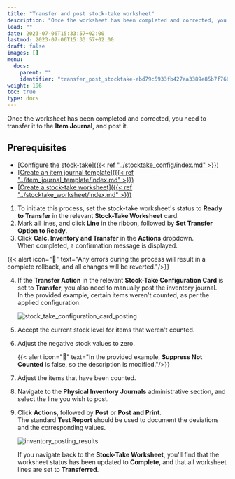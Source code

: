 ```yaml
---
title: "Transfer and post stock-take worksheet"
description: "Once the worksheet has been completed and corrected, you need to transfer it to the Item Journal, and post it."
lead: ""
date: 2023-07-06T15:33:57+02:00
lastmod: 2023-07-06T15:33:57+02:00
draft: false
images: []
menu:
  docs:
    parent: ""
    identifier: "transfer_post_stocktake-ebd79c5933fb427aa3389e85b7f7668c"
weight: 196
toc: true
type: docs
---
```


Once the worksheet has been completed and corrected, you need to transfer it to the **Item Journal**, and post it. 

## Prerequisites

- [<ins>Configure the stock-take<ins>]({{< ref "../stocktake_config/index.md" >}})
- [<ins>Create an item journal template<ins>]({{< ref "../item_journal_template/index.md" >}})
- [<ins>Create a stock-take worksheet<ins>]({{< ref "../stocktake_worksheet/index.md" >}})

1. To initiate this process, set the stock-take worksheet's status to **Ready to Transfer** in the relevant **Stock-Take Worksheet** card.
2. Mark all lines, and click **Line** in the ribbon, followed by **Set Transfer Option to Ready**.   
3. Click **Calc. Inventory and Transfer** in the **Actions** dropdown.      
   When completed, a confirmation message is displayed. 

{{< alert icon="📝" text="Any errors during the process will result in a complete rollback, and all changes will be reverted."/>}}

4. If the **Transfer Action** in the relevant **Stock-Take Configuration Card** is set to **Transfer**, you also need to manually post the inventory journal.   
   In the provided example, certain items weren't counted, as per the applied configuration.

    ![stock_take_configuration_card_posting](stock_take_configuration_card_posting.png)

5. Accept the current stock level for items that weren't counted. 
6. Adjust the negative stock values to zero. 
   
    {{< alert icon="📝" text="In the provided example, <b>Suppress Not Counted</b> is false, so the description is modified."/>}}

7. Adjust the items that have been counted. 
8. Navigate to the **Physical Inventory Journals** administrative section, and select the line you wish to post.
9. Click **Actions**, followed by **Post** or **Post and Print**.     
    The standard **Test Report** should be used to document the deviations and the corresponding values.      

    ![inventory_posting_results](inventory_posting_results.png)

    If you navigate back to the **Stock-Take Worksheet**, you'll find that the worksheet status has been updated to **Complete**, and that all worksheet lines are set to **Transferred**.